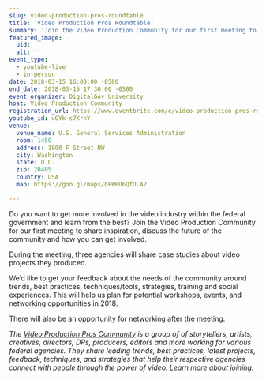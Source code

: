 ```yaml
---
slug: video-production-pros-roundtable
title: 'Video Production Pros Roundtable'
summary: 'Join the Video Production Community for our first meeting to share inspiration, discuss the future of the community and how you can get involved&#46; '
featured_image: 
  uid: 
  alt: ''
event_type: 
  - youtube-live
  - in-person
date: 2018-03-15 16:00:00 -0500
end_date: 2018-03-15 17:30:00 -0500
event_organizer: DigitalGov University
host: Video Production Community
registration_url: https://www.eventbrite.com/e/video-production-pros-roundtable-registration-43757301266
youtube_id: uGYk-s7KrnY
venue: 
  venue_name: U.S. General Services Administration
  room: 1459
  address: 1800 F Street NW
  city: Washington
  state: D.C.
  zip: 20405
  country: USA
  map: https://goo.gl/maps/bFWBD6QfDLA2

---
```


Do you want to get more involved in the video industry within the federal government and learn from the best? Join the Video Production Community for our first meeting to share inspiration, discuss the future of the community and how you can get involved. 
 
During the meeting, three agencies will share case studies about video projects they produced. 
 
We’d like to get your feedback about the needs of the community around trends, best practices, techniques/tools, strategies, training and social experiences. This will help us plan for potential workshops, events, and networking opportunities in 2018.
 
There will also be an opportunity for networking after the meeting.
 
 
_The [Video Production Pros Community](https://www.digitalgov.gov/communities/video-production/) is a group of of storytellers, artists, creatives, directors, DPs, producers, editors and more working for various federal agencies. They  share leading trends, best practices, latest projects, feedback, techniques, and strategies that help their respective agencies connect with people through the power of video. [Learn more about joining](https://www.digitalgov.gov/communities/video-production/)._
